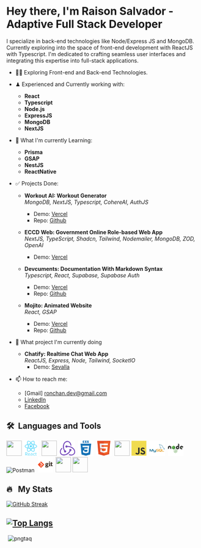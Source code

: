 


<h1>Hey there, I'm Raison Salvador - Adaptive Full Stack Developer</h1>

I specialize in back-end technologies like Node/Express JS and MongoDB. Currently exploring into the space of front-end development with ReactJS with Typescript. I'm dedicated to crafting seamless user interfaces and integrating this expertise into full-stack applications.

- 👨‍✈️ Exploring Front-end and Back-end Technologies.
- ♟ Experienced and Currently working with:
   
   - **React**
   - **Typescript**
   - **Node.js**
   - **ExpressJS**
   - **MongoDB**
   - **NextJS**
   
- 🏫 What I'm currently Learning:

   - **Prisma**
   - **GSAP**
   - **NestJS**
   - **ReactNative**

- ✅ Projects Done:

   - **Workout AI: Workout Generator**
     <br> <i> MongoDB, NextJS, Typescript, CohereAI, AuthJS </i>
     
      - Demo: [Vercel](https://workout-ai-piqg.vercel.app/)
      - Repo: [Github](https://github.com/Pngtaq/workout_ai)
        
   - **ECCD Web: Government Online Role-based Web App**
     <br> <i> NextJS, TypeScript, Shadcn, Tailwind, Nodemailer, MongoDB, ZOD, OpenAI </i>

        - Demo: [Vercel](https://eccd.vercel.app)
          
   - **Devcuments: Documentation With Markdown Syntax**
     <br> <i> Typescript, React, Supabase, Supabase Auth </i>
     
      - Demo: [Vercel](https://documentation-three-psi.vercel.app/)
      - Repo: [Github](https://github.com/Pngtaq/documentation)
    
   - **Mojito: Animated Website**
     <br> <i> React, GSAP </i>
    
      - Demo: [Vercel](https://vercel.com/pngtaqs-projects/gsap)
      - Repo: [Github](https://github.com/Pngtaq/gsap)

- 📝 What project I'm currently doing

  - **Chatify: Realtime Chat Web App**
    <br> <i> ReactJS, Express, Node, Tailwind, SocketIO </i>
       - Demo: [Sevalla](https://realtime-chat-app-75n4k.sevalla.app/)

- 📫 How to reach me: &nbsp;

   - [Gmail] ronchan.dev@gmail.com
   - [LinkedIn](https://www.linkedin.com/in/raisonsalvador/)
   - [Facebook](https://www.facebook.com/profile.php?id=61578506374853)


## 🛠 &nbsp;Languages and Tools

<p>

<img src="https://cdn.jsdelivr.net/gh/devicons/devicon/icons/typescript/typescript-original.svg" width="40" height="40"/>      
<img src="https://github.com/devicons/devicon/blob/master/icons/react/react-original-wordmark.svg" title="React" alt="React" width="40" height="40"/>&nbsp;
<img src="https://cdn.jsdelivr.net/gh/devicons/devicon/icons/nextjs/nextjs-original.svg" width="40" height="40"/>&nbsp;
<img src="https://github.com/devicons/devicon/blob/master/icons/redux/redux-original.svg" title="Redux" alt="Redux " width="40" height="40"/>&nbsp;
<img src="https://github.com/devicons/devicon/blob/master/icons/css3/css3-plain-wordmark.svg"  title="CSS3" alt="CSS" width="40" height="40"/>&nbsp;
<img src="https://github.com/devicons/devicon/blob/master/icons/html5/html5-original.svg" title="HTML5" alt="HTML" width="40" height="40"/>&nbsp;
<img src="https://cdn.jsdelivr.net/gh/devicons/devicon/icons/tailwindcss/tailwindcss-original-wordmark.svg" width="40" height="40"/>
<img src="https://github.com/devicons/devicon/blob/master/icons/javascript/javascript-original.svg" title="JavaScript" alt="JavaScript" width="40" height="40"/>&nbsp;
<img src="https://github.com/devicons/devicon/blob/master/icons/mysql/mysql-original-wordmark.svg" title="MySQL"  alt="MySQL" width="40" height="40"/>&nbsp;
<img src="https://github.com/devicons/devicon/blob/master/icons/nodejs/nodejs-original-wordmark.svg" title="NodeJS" alt="NodeJS" width="40" height="40"/>&nbsp;
<img src="https://www.vectorlogo.zone/logos/getpostman/getpostman-icon.svg" title="Postman"  alt="Postman" width="40" height="40"/>&nbsp;
<img src="https://github.com/devicons/devicon/blob/master/icons/git/git-original-wordmark.svg" title="Git" alt="Git" width="40" height="40"/>&nbsp;
<img src="https://cdn.jsdelivr.net/gh/devicons/devicon/icons/mongodb/mongodb-original.svg" width="40" height="40"/>
<img src="https://cdn.jsdelivr.net/gh/devicons/devicon/icons/visualstudio/visualstudio-plain.svg" width="40" height="40"/>

          
</p>

## 🔥 &nbsp; My Stats
[![GitHub Streak](http://github-readme-streak-stats.herokuapp.com?user=pngtaq&theme=transparent)](https://git.io/streak-stats)

[![Top Langs](https://github-readme-stats.vercel.app/api/top-langs/?username=pngtaq&layout=compact&theme=vision-friendly-light)](https://github.com/anuraghazra/github-readme-stats)
---
<p>&nbsp;<img align="center" src="https://github-readme-stats.vercel.app/api?username=pngtaq&show_icons=true&locale=en" alt="pngtaq" /></p>

